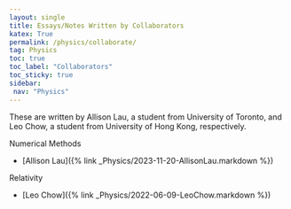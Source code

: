 ```yaml
---
layout: single
title: Essays/Notes Written by Collaborators
katex: True
permalink: /physics/collaborate/
tag: Physics
toc: true
toc_label: "Collaborators"
toc_sticky: true
sidebar:
 nav: "Physics"
---
```


These are written by Allison Lau, a student from University of Toronto, and Leo Chow, a student from University of Hong Kong, respectively.


Numerical Methods

 - [Allison Lau]({% link  _Physics/2023-11-20-AllisonLau.markdown %})

Relativity

 - [Leo Chow]({% link _Physics/2022-06-09-LeoChow.markdown %})

